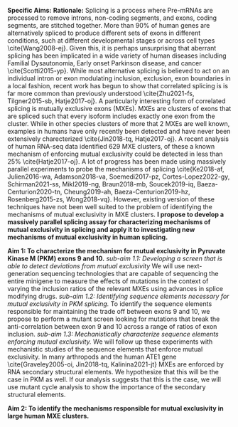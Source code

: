 **Specific Aims:**
**Rationale:** Splicing is a process where Pre-mRNAs are processed to remove introns, non-coding segments, and exons, coding segments, are stitched together. More than 90% of human genes are alternatively spliced to produce different sets of exons in different conditions, such at different developmental stages or across cell types \cite{Wang2008-ej}. Given this, it is perhaps unsurprising that aberrant splicing has been implicated in a wide variety of human diseases including Familial Dysautonomia, Early onset Parkinson disease, and cancer \cite{Scotti2015-yp}. While most alternative splicing is believed to act on an individual intron or exon modulating inclusion, exclusion, exon boundaries in a local fashion, recent work has begun to show that correlated splicing is is far more common than previously understood \cite{Zhu2021-fs, Tilgner2015-sb, Hatje2017-oj}. A particularly interesting form of correlated splicing is mutually exclusive exons (MXEs). MXEs are clusters of exons that are spliced such that every isoform includes exactly one exon from the cluster. While in other species clusters of more that 2 MXEs are well known, examples in humans have only recently been detected and have never been extensively charecterized \cite{Jin2018-tq, Hatje2017-oj}. A recent analysis of human RNA-seq data identified 629 MXE clusters, of these a known mechanism of enforcing mutual exclusivity could be detected in less than 25% \cite{Hatje2017-oj}. A lot of progress has been made using massively parallel experiments to probe the mechanisms of splicing \cite{Ke2018-af, Julien2016-wa, Adamson2018-va, Soemedi2017-pz, Cortes-Lopez2022-gy, Schirman2021-ss, Mikl2019-ng, Braun2018-mb, Soucek2019-iq, Baeza-Centurion2020-tn, Cheung2019-ah, Baeza-Centurion2019-hz, Rosenberg2015-zs, Wong2018-vq}. However, existing version of these techniques have not been well suited to the problem of identifying the mechanisms of mutual exclusivity in MXE clusters. **I propose to develop a massively parallel splicing assay for characterizing mechanisms of mutual exclusivity in splicing and apply it to investigating new mechanisms of mutual exclusivity in human splicing.**

**Aim 1: To characterize the mechanism for mutual exclusivity in Pyruvate Kinase M (PKM) exons 9 and 10.** 
*sub-aim 1.1: Developing a screen that is able to detect deviations from mutual exclusivity* We will use next-generation sequencing technologies that are capable of sequencing the entire minigene to measure the effects of mutations in the context of varying the inclusion ratios of the relevant MXEs using advances in splice modifying drugs.
*sub-aim 1.2: Identifying sequence elements necessary for mutual exclusivity in PKM splicing.* To identify the sequence elements responsible for maintaining the trade off between exons 9 and 10, we propose to perform a mutant screen looking for mutations that break the anti-correlation between exon 9 and 10 across a range of ratios of exon inclusion. 
*sub-aim 1.3: Mechanistically characterize sequence elements enforcing mutual exclusivity.* We will follow up these experiments with mechanistic studies of the sequence elements that enforce mutual exclusivity. In many arthropods and the human ATE1 gene \cite{Graveley2005-oi, Jin2018-tq, Kalinina2021-jt} MXEs are enforced by RNA secondary structural elements. We hypothesize that this will be the case in PKM as well. If our analysis suggests that this is the case, we will use mutant cycle analysis to show the importance of the secondary structural elements. 

**Aim 2: To identify the mechanisms responsible for mutual exclusivity in large human MXE clusters.**